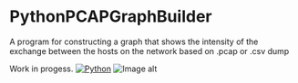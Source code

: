 # PythonPCAPGraphBuilder
A program for constructing a graph that shows the intensity of the exchange between the hosts on the network based on .pcap or .csv dump

Work in progess.
[![Python](https://img.shields.io/pypi/pyversions/tensorflow.svg?style=plastic)](https://badge.fury.io/py/tensorflow)
![Image alt](https://github.com/SeregaDeveloper/PythonPCAPGraphBuilder/blob/master/graph.png)
